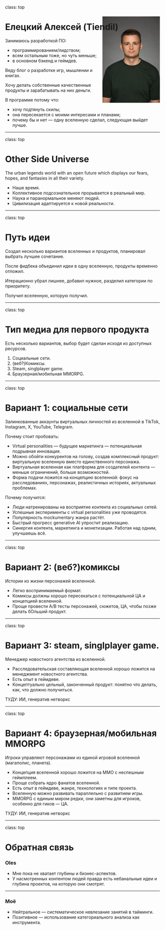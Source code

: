 class: top

# Елецкий Алексей (Tiendil)

<img src="./avatara.jpg" style="height: 20em; float: right; margin-top: -5em;"/>

Занимаюсь разработкой ПО:

- программированием/лидством;
- всем остальным тоже, но чуть меньше;
- в основном бэкенд и геймдев.

Веду блог о разработке игр, мышлении и книгах.

Хочу делать собственные качественные продукты и зарабатывать на них деньги.

В программе потому что:

- хочу подтянуть скилы;
- она пересекается с моими интересами и планами;
- почему бы и нет — одну вселенную сделал, следующая выйдет лучше.

<!-- Написать 3 предложения о себе. "Занимаюсь/увлекаюсь [тем-то], когда вырасту хочу делать [то-то], в программе потому что [вот так вот]".   -->

---
class: top

# Other Side Universe

The urban legends world with an open future which displays our fears, hopes, and fantasies in all their variety.

- Наше время.
- Коллективное подсознательное прорывается в реальный мир.
- Наука и паранормальное меняют людей.
- Цивилизация адаптируется к новой реальности.

<!-- Слайд 2: Написать одно-два предложения про то самое за что мы бились на прошлой неделе "что за парк я строю и какой в нем главный аттракцион". "Я строю Sci-Fi вселенную в недалеком будущем, в которую из пространственно-временной аномалии постоянно валится всякая дичь".-->

---
class: top

# Путь идеи

Создал несколько вариантов вселенных и продуктов, планировал выбрать лучшее сочетание.

После фидбека объединил идеи в одну вселенную, продукты временно отложил.

Итерационно убрал лишнее, добавил нужное, разделил категории по приоритету.

Получил вселенную, которую получил.

<!-- Слайд 3: Написать несколько предложений о том как изменилась ваша идея или отношение к ней/взгляд на нее (или как идеи не было вообще) с начала программы до сегодняшнего дня. Если вы нихера не поняли, ничего не изменилось, или стало только хуже - это тоже результат. Не надо выдумывать успехи, мы не на заседании правительства. -->

---
class: top

# Тип медиа для первого продукта

Есть несколько вариантов, выбор будет сделан исходя из доступных ресурсов.

1. Социальные сети.
2. (веб?)Комиксы.
3. Steam, singlplayer game.
4. Браузерная/мобильная ММОRPG.

<!-- Слайд 4: Написать одно-два предложения о том в каком типе медиа хотите реализовывать эту вселенную (игра, кино, комикс и так далее) и почему. Возможно, есть какие-то аспекты вселенной, которые прямо просятся на реализацию в каком-то типе медиа (типа важная идея вашей вселенной выглядит как готовая игровая механика). -->

---
class: top

# Вариант 1: социальные сети

Залинкованные аккаунты виртуальных личностей из вселенной в TikTok, Instagram, X, YouTube, Telegram.

Почему стоит пробовать:

- Virtual personalities — будущее маркетинга — потенциальная подрывная инновация.
- Можно обойти конкурентов на голову, создав комплексный продукт: виртуальную вселенную вместо единственного персонажа.
- Виртуальная вселенная как платформа для создателей контента —  меньше ограничений, больше возможностей.
- Форма подачи ложится на концепцию вселенной: фокус на расследованиях, персонажах, реалистичных историях, актуальных проблемах.

Почему получится:

- Люди натренированы на восприятие контента из социальных сетей.
- Успешные эксперименты с virtual personalities уже проводятся.
- Популярность mockumentary жанра растёт.
- Быстрый прогресс generative AI упростит реализацию.
- Синергия контента, маркетинга и монетизации. Работая над одним, улучшаешь всё.

---
class: top

# Вариант 2: (веб?)комиксы

Истории из жизни персонажей вселенной.

- Легко воспринимаемый формат.
- Комиксы должны хорошо пересекаться с потенциальной ЦА и концепцией вселенной.
- Проще провести А/B тесты персонажей, сюжетов, ЦА, чтобы позже делать бОльший продукт.

---
class: top

# Вариант 3: steam, singlplayer game.

Менеджер новостного агентства из вселенной.

- Расследовательская составляющая вселенной хорошо ложится на менеджмент новостного агентства.
- Есть опыт в геймдеве.
- Концептуально цельный, законченный продукт: понятно что делать, как, что должно получиться.

ТУДУ: ИИ, генератив нетворкс

---
class: top

# Вариант 4: браузерная/мобильная ММОRPG

Игроки управляют персонажами из единой игровой вселенной (магаполис, планета).

- Концепция вселенной хорошо ложится на ММО с неспешным геймплеем.
- Проще собрать ядро фанатов вселенной.
- Есть опыт в геймдеве, жанре, технологиях и типе проекта.
- Вселенную можно развивать параллельно с развитием игры.
- MMORPG с единым миром редки, они заметны для игроков, особенно для гиков — ЦА.

ТУДУ: ИИ, генератив нетворкс

---
class: top

# Обратная связь

### Oles

<ul>
    <li>Мне пока не хватает глубины и бизнес-аспектов.</li>
    <li>У насмотренных контентом людей правда есть небанальные идеи и глубина проектов, на которую они смотрят.</li>
</ul>

<hr/>

### Моё
<ul>
    <li>Нейтральное — систематическое невлезание занятий в тайминги.</li>
    <li>Позитивное — использование категориального анализа как инструмента.</li>
</ul>

<!-- Слайд 5: -->
<!--   5.1. Спрашиваете любого из участников "расскажи мне пжлст любое, что вообще запомнилось (хорошее, плохое, смешное, неожиданное) за прошедшее время на программе. От стикера в чате, до гениальной идеи в вашем же проекте или в обсуждении, или какой-то новой информации про вас самих, про других участников, про программу, про меня (ИЛИ ПОЛЯКОВА). Помещаете ответ на слайд. -->
<!--   5.2. Спрашиваете то же самое у себя. Помещаете ответ на слайд. -->

<!-- Презенташку лучше всего сделать в Google Slides и прилепить ссылку на нее в своей строке в той табличке, которую вы собрали в прошлую субботу -->
